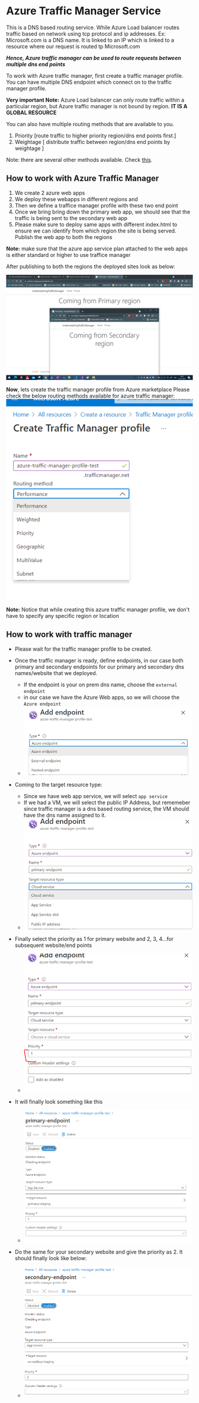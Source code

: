 # Azure Traffic Manager Service

This is a DNS based routing service. While Azure Load balancer routes traffic based on network using tcp protocol and ip addresses.
Ex: Microsoft.com is a DNS name. It is linked to an IP which is linked to a resource where our request is routed tp Microsoft.com

**_Hence, Azure traffic manager can be used to route requests between multiple dns end points_**

To work with Azure traffic manager, first create a traffic manager profile. You can have multiple DNS endpoint which connect on to the traffic manager profile.

**Very important Note:** Azure Load balancer can only route traffic within a particular region, but Azure traffic manager is not bound by region. **IT IS A GLOBAL RESOURCE**

You can also have multiple routing methods that are available to you.

1. Priority \[route traffic to higher priority region/dns end points first.\]
2. Weightage \[ distribute traffic between region/dns end points by weightage \]

Note: there are several other methods available. Check [this](https://docs.microsoft.com/en-us/azure/traffic-manager/traffic-manager-overview).

## How to work with Azure Traffic Manager

1. We create 2 azure web apps
2. We deploy these webapps in different regions and
3. Then we define a traffice manager profile with these two end point
4. Once we bring bring down the primary web app, we should see that the traffic is being sent to the secondary web app
5. Please make sure to deploy same apps with different index.html to ensure we can identify from which region the site is being served. Publish the web app to both the regions

**Note:** make sure that the azure app service plan attached to the web apps is either standard or higher to use traffice manager

After publishing to both the regions the deployed sites look as below:

![Deployed both](./images/47.png)

**Now**, lets create the traffic manager profile from Azure marketplace
Please check the below routing methods available for azure traffic manager:
![routing](./images/48.PNG)

**Note:** Notice that while creating this azure traffic manager profile, we don't have to specify any specific region or location

## How to work with traffic manager

- Please wait for the traffic manager profile to be created.
- Once the traffic manager is ready, define endpoints, in our case both primary and secondary endpoints for our primary and secondary dns names/website that we deployed.

  - If the endpoint is your on prem dns name, choose the `external endpoint`
  - in our case we have the Azure Web apps, so we will choose the `Azure endpoint`
  - ![endpoint type](./images/49.PNG)

- Coming to the target resource type:

  - Since we have web app service, we will select `app service`
  - If we had a VM, we will select the public IP Address, but rememeber since traffic manager is a dns based routing service, the VM should have the dns name assigned to it.
  - ![target resource type](./images/50.PNG)

- Finally select the priority as 1 for primary website and 2, 3, 4...for subsequent website/end points

  - ![priority](./images/51.PNG)

- It will finally look something like this
  - ![final](./images/52.PNG)
- Do the same for your secondary website and give the priority as 2. It should finally look like below:
  - ![final](./images/53.PNG)
